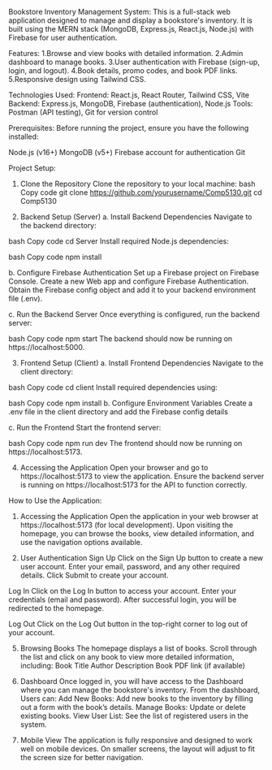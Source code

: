 Bookstore Inventory Management System:
This is a full-stack web application designed to manage and display a bookstore's inventory. It is built using the MERN stack (MongoDB, Express.js, React.js, Node.js) with Firebase for user authentication.

Features:
1.Browse and view books with detailed information.
2.Admin dashboard to manage books.
3.User authentication with Firebase (sign-up, login, and logout).
4.Book details, promo codes, and book PDF links.
5.Responsive design using Tailwind CSS.

Technologies Used:
Frontend: React.js, React Router, Tailwind CSS, Vite
Backend: Express.js, MongoDB, Firebase (authentication), Node.js
Tools: Postman (API testing), Git for version control

Prerequisites:
Before running the project, ensure you have the following installed:

Node.js (v16+)
MongoDB (v5+)
Firebase account for authentication
Git 

Project Setup:
1. Clone the Repository
Clone the repository to your local machine:
bash
Copy code
git clone https://github.com/yourusername/Comp5130.git
cd Comp5130

2. Backend Setup (Server)
a. Install Backend Dependencies
Navigate to the backend directory:

bash
Copy code
cd Server
Install required Node.js dependencies:

bash
Copy code
npm install

b. Configure Firebase Authentication
Set up a Firebase project on Firebase Console.
Create a new Web app and configure Firebase Authentication.
Obtain the Firebase config object and add it to your backend environment file (.env).

c. Run the Backend Server
Once everything is configured, run the backend server:

bash
Copy code
npm start
The backend should now be running on https://localhost:5000.

3. Frontend Setup (Client)
a. Install Frontend Dependencies
Navigate to the client directory:

bash
Copy code
cd client
Install required dependencies using:

bash
Copy code
npm install
b. Configure Environment Variables
Create a .env file in the client directory and add the Firebase config details

c. Run the Frontend
Start the frontend server:

bash
Copy code
npm run dev
The frontend should now be running on https://localhost:5173.

4. Accessing the Application
Open your browser and go to https://localhost:5173 to view the application.
Ensure the backend server is running on https://localhost:5173 for the API to function correctly.

How to Use the Application:

1. Accessing the Application
Open the application in your web browser at https://localhost:5173 (for local development).
Upon visiting the homepage, you can browse the books, view detailed information, and use the navigation options available.

3. User Authentication
Sign Up
Click on the Sign Up button to create a new user account.
Enter your email, password, and any other required details.
Click Submit to create your account.

Log In
Click on the Log In button to access your account.
Enter your credentials (email and password).
After successful login, you will be redirected to the homepage.

Log Out
Click on the Log Out button in the top-right corner to log out of your account.

5. Browsing Books
The homepage displays a list of books.
Scroll through the list and click on any book to view more detailed information, including:
Book Title
Author
Description
Book PDF link (if available)

7. Dashboard 
Once logged in, you will have access to the Dashboard where you can manage the bookstore's inventory.
From the dashboard, Users can:
Add New Books: Add new books to the inventory by filling out a form with the book’s details.
Manage Books: Update or delete existing books.
View User List: See the list of registered users in the system.

8. Mobile View
The application is fully responsive and designed to work well on mobile devices.
On smaller screens, the layout will adjust to fit the screen size for better navigation.
